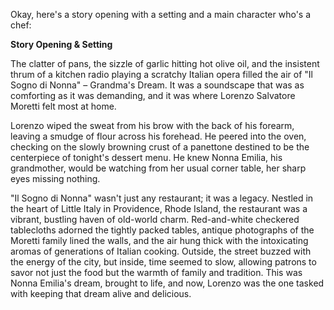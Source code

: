 Okay, here's a story opening with a setting and a main character who's a chef:

**Story Opening & Setting**

The clatter of pans, the sizzle of garlic hitting hot olive oil, and the insistent thrum of a kitchen radio playing a scratchy Italian opera filled the air of "Il Sogno di Nonna" – Grandma's Dream. It was a soundscape that was as comforting as it was demanding, and it was where Lorenzo Salvatore Moretti felt most at home.

Lorenzo wiped the sweat from his brow with the back of his forearm, leaving a smudge of flour across his forehead. He peered into the oven, checking on the slowly browning crust of a panettone destined to be the centerpiece of tonight's dessert menu. He knew Nonna Emilia, his grandmother, would be watching from her usual corner table, her sharp eyes missing nothing.

"Il Sogno di Nonna" wasn't just any restaurant; it was a legacy. Nestled in the heart of Little Italy in Providence, Rhode Island, the restaurant was a vibrant, bustling haven of old-world charm. Red-and-white checkered tablecloths adorned the tightly packed tables, antique photographs of the Moretti family lined the walls, and the air hung thick with the intoxicating aromas of generations of Italian cooking. Outside, the street buzzed with the energy of the city, but inside, time seemed to slow, allowing patrons to savor not just the food but the warmth of family and tradition. This was Nonna Emilia's dream, brought to life, and now, Lorenzo was the one tasked with keeping that dream alive and delicious.
